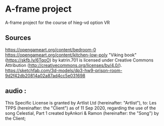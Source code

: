# A-frame project
 A-frame project for the course of hieg-vd option VR

## Sources
https://opengameart.org/content/bedroom-0 
https://opengameart.org/content/kitchen-low-poly 
"Viking book" (https://skfb.ly/6TqoO) by katrin.701 is licensed under Creative Commons Attribution (http://creativecommons.org/licenses/by/4.0/). 
https://sketchfab.com/3d-models/dp3-hw9-prison-room-9d2f42db20814a02a87ad4cc5e031698

## audio :
This Specific License is granted by Artlist Ltd (hereinafter: "Artlist"), to: Les TPPS (hereinafter: the "Client") as
of 11 Sep 2020, regarding the use of the song Celestial, Part 1 created byAnkori & Ramon (hereinafter: the
"Song") by the Client;
